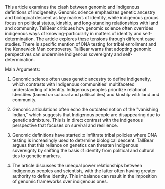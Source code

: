 This article examines the clash between genomic and Indigenous definitions of indigeneity. Genomic science emphasizes genetic ancestry and biological descent as key markers of identity, while indigenous groups focus on political status, kinship, and long-standing relationships with land and community. TallBear critiques how genomic science often overrides indigenous ways of knowing–particularly in matters of identity and self-determination. The article explores these tensions through different case studies. There is specific mention of DNA testing for tribal enrollment and the Kennewick Man controversy. TallBear warns that adopting genomic perspectives can undermine Indigenous sovereignty and self-determination.

Main Arguments:

1. Genomic science often uses genetic ancestry to define indigeneity, which contrasts with Indigenous communities' multifaceted understanding of identity. Indigenous peoples prioritize relational identities (based on cultural and political ties) and kinship with land and community.
    
2. Genomic articulations often echo the outdated notion of the "vanishing Indian," which suggests that Indigenous people are disappearing due to genetic admixture. This is in direct contrast with the indigenous perspective that focuses on survival and resilience.
    
3. Genomic definitions have started to infiltrate tribal policies where DNA testing is increasingly used to determine biological descent. TallBear argues that this reliance on genetics can threaten Indigenous sovereignty by shifting the basis of identity from political and cultural ties to genetic markers.
    
4. The article discusses the unequal power relationships between Indigenous peoples and scientists, with the latter often having greater authority to define identity. This imbalance can result in the imposition of genomic frameworks over indigenous ones.
    